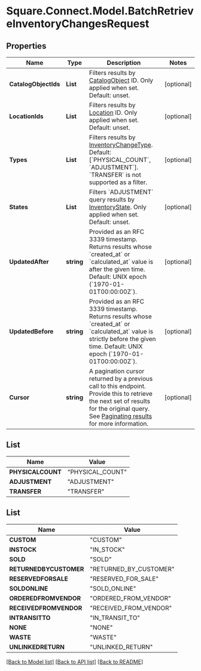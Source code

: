 # Square.Connect.Model.BatchRetrieveInventoryChangesRequest
## Properties

Name | Type | Description | Notes
------------ | ------------- | ------------- | -------------
**CatalogObjectIds** | **List<string>** | Filters results by [CatalogObject](#type-catalogobject) ID. Only applied when set. Default: unset. | [optional] 
**LocationIds** | **List<string>** | Filters results by [Location](#type-location) ID. Only applied when set. Default: unset. | [optional] 
**Types** | **List<TypesEnum>** | Filters results by [InventoryChangeType](#type-inventorychangetype). Default: [&#x60;PHYSICAL_COUNT&#x60;, &#x60;ADJUSTMENT&#x60;]. &#x60;TRANSFER&#x60; is not supported as a filter. | [optional] 
**States** | **List<StatesEnum>** | Filters &#x60;ADJUSTMENT&#x60; query results by [InventoryState](#type-inventorystate). Only applied when set. Default: unset. | [optional] 
**UpdatedAfter** | **string** | Provided as an RFC 3339 timestamp. Returns results whose &#x60;created_at&#x60; or &#x60;calculated_at&#x60; value is after the given time. Default: UNIX epoch (&#x60;1970-01-01T00:00:00Z&#x60;). | [optional] 
**UpdatedBefore** | **string** | Provided as an RFC 3339 timestamp. Returns results whose &#x60;created_at&#x60; or &#x60;calculated_at&#x60; value is strictly before the given time. Default: UNIX epoch (&#x60;1970-01-01T00:00:00Z&#x60;). | [optional] 
**Cursor** | **string** | A pagination cursor returned by a previous call to this endpoint. Provide this to retrieve the next set of results for the original query.  See [Paginating results](#paginatingresults) for more information. | [optional] 


## List<TypesEnum>

Name | Value
------------ | -------------
**PHYSICALCOUNT** | "PHYSICAL_COUNT"
**ADJUSTMENT** | "ADJUSTMENT"
**TRANSFER** | "TRANSFER"


## List<StatesEnum>

Name | Value
------------ | -------------
**CUSTOM** | "CUSTOM"
**INSTOCK** | "IN_STOCK"
**SOLD** | "SOLD"
**RETURNEDBYCUSTOMER** | "RETURNED_BY_CUSTOMER"
**RESERVEDFORSALE** | "RESERVED_FOR_SALE"
**SOLDONLINE** | "SOLD_ONLINE"
**ORDEREDFROMVENDOR** | "ORDERED_FROM_VENDOR"
**RECEIVEDFROMVENDOR** | "RECEIVED_FROM_VENDOR"
**INTRANSITTO** | "IN_TRANSIT_TO"
**NONE** | "NONE"
**WASTE** | "WASTE"
**UNLINKEDRETURN** | "UNLINKED_RETURN"



[[Back to Model list]](../README.md#documentation-for-models) [[Back to API list]](../README.md#documentation-for-api-endpoints) [[Back to README]](../README.md)

